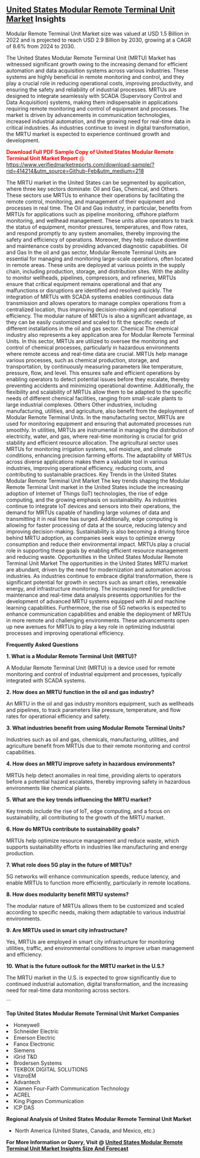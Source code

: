 <h2><a href="https://www.verifiedmarketreports.com/download-sample/?rid=414214&amp;utm_source=Github-Feb&amp;utm_medium=218" target="_blank">United States Modular Remote Terminal Unit Market</a> Insights</h2><p>Modular Remote Terminal Unit Market size was valued at USD 1.5 Billion in 2022 and is projected to reach USD 2.9 Billion by 2030, growing at a CAGR of 8.6% from 2024 to 2030.</p><p> <p>The United States Modular Remote Terminal Unit (MRTU) Market has witnessed significant growth owing to the increasing demand for efficient automation and data acquisition systems across various industries. These systems are highly beneficial in remote monitoring and control, and they play a crucial role in reducing operational costs, improving productivity, and ensuring the safety and reliability of industrial processes. MRTUs are designed to integrate seamlessly with SCADA (Supervisory Control and Data Acquisition) systems, making them indispensable in applications requiring remote monitoring and control of equipment and processes. The market is driven by advancements in communication technologies, increased industrial automation, and the growing need for real-time data in critical industries. As industries continue to invest in digital transformation, the MRTU market is expected to experience continued growth and development. <p><span class=""><span style="color: #ff0000;"><strong>Download Full PDF Sample Copy of United States Modular Remote Terminal Unit Market Report</strong> @ </span><a href="https://www.verifiedmarketreports.com/download-sample/?rid=414214&amp;utm_source=Github-Feb&amp;utm_medium=218" target="_blank">https://www.verifiedmarketreports.com/download-sample/?rid=414214&amp;utm_source=Github-Feb&amp;utm_medium=218</a></span></p> The MRTU market in the United States can be segmented by application, where three key sectors dominate: Oil and Gas, Chemical, and Others. These sectors use MRTUs to enhance their operations by facilitating the remote control, monitoring, and management of their equipment and processes in real time. The Oil and Gas industry, in particular, benefits from MRTUs for applications such as pipeline monitoring, offshore platform monitoring, and wellhead management. These units allow operators to track the status of equipment, monitor pressures, temperatures, and flow rates, and respond promptly to any system anomalies, thereby improving the safety and efficiency of operations. Moreover, they help reduce downtime and maintenance costs by providing advanced diagnostic capabilities. Oil and Gas In the oil and gas sector, Modular Remote Terminal Units are essential for managing and monitoring large-scale operations, often located in remote areas. These units are deployed at various points in the supply chain, including production, storage, and distribution sites. With the ability to monitor wellheads, pipelines, compressors, and refineries, MRTUs ensure that critical equipment remains operational and that any malfunctions or disruptions are identified and resolved quickly. The integration of MRTUs with SCADA systems enables continuous data transmission and allows operators to manage complex operations from a centralized location, thus improving decision-making and operational efficiency. The modular nature of MRTUs is also a significant advantage, as they can be easily customized and scaled to fit the specific needs of different installations in the oil and gas sector. Chemical The chemical industry also represents a key application area for Modular Remote Terminal Units. In this sector, MRTUs are utilized to oversee the monitoring and control of chemical processes, particularly in hazardous environments where remote access and real-time data are crucial. MRTUs help manage various processes, such as chemical production, storage, and transportation, by continuously measuring parameters like temperature, pressure, flow, and level. This ensures safe and efficient operations by enabling operators to detect potential issues before they escalate, thereby preventing accidents and minimizing operational downtime. Additionally, the flexibility and scalability of MRTUs allow them to be adapted to the specific needs of different chemical facilities, ranging from small-scale plants to large industrial complexes. Others Other industries, including manufacturing, utilities, and agriculture, also benefit from the deployment of Modular Remote Terminal Units. In the manufacturing sector, MRTUs are used for monitoring equipment and ensuring that automated processes run smoothly. In utilities, MRTUs are instrumental in managing the distribution of electricity, water, and gas, where real-time monitoring is crucial for grid stability and efficient resource allocation. The agricultural sector uses MRTUs for monitoring irrigation systems, soil moisture, and climate conditions, enhancing precision farming efforts. The adaptability of MRTUs across diverse applications makes them a valuable tool in various industries, improving operational efficiency, reducing costs, and contributing to sustainable practices. Key Trends in the United States Modular Remote Terminal Unit Market The key trends shaping the Modular Remote Terminal Unit market in the United States include the increasing adoption of Internet of Things (IoT) technologies, the rise of edge computing, and the growing emphasis on sustainability. As industries continue to integrate IoT devices and sensors into their operations, the demand for MRTUs capable of handling large volumes of data and transmitting it in real time has surged. Additionally, edge computing is allowing for faster processing of data at the source, reducing latency and improving decision-making. Sustainability is also becoming a driving force behind MRTU adoption, as companies seek ways to optimize energy consumption and reduce their environmental impact. MRTUs play a crucial role in supporting these goals by enabling efficient resource management and reducing waste. Opportunities in the United States Modular Remote Terminal Unit Market The opportunities in the United States MRTU market are abundant, driven by the need for modernization and automation across industries. As industries continue to embrace digital transformation, there is significant potential for growth in sectors such as smart cities, renewable energy, and infrastructure monitoring. The increasing need for predictive maintenance and real-time data analysis presents opportunities for the development of advanced MRTU systems equipped with AI and machine learning capabilities. Furthermore, the rise of 5G networks is expected to enhance communication capabilities and enable the deployment of MRTUs in more remote and challenging environments. These advancements open up new avenues for MRTUs to play a key role in optimizing industrial processes and improving operational efficiency. <p><b>Frequently Asked Questions</b></p> <p><b>1. What is a Modular Remote Terminal Unit (MRTU)?</b></p> <p>A Modular Remote Terminal Unit (MRTU) is a device used for remote monitoring and control of industrial equipment and processes, typically integrated with SCADA systems.</p> <p><b>2. How does an MRTU function in the oil and gas industry?</b></p> <p>An MRTU in the oil and gas industry monitors equipment, such as wellheads and pipelines, to track parameters like pressure, temperature, and flow rates for operational efficiency and safety.</p> <p><b>3. What industries benefit from using Modular Remote Terminal Units?</b></p> <p>Industries such as oil and gas, chemicals, manufacturing, utilities, and agriculture benefit from MRTUs due to their remote monitoring and control capabilities.</p> <p><b>4. How does an MRTU improve safety in hazardous environments?</b></p> <p>MRTUs help detect anomalies in real time, providing alerts to operators before a potential hazard escalates, thereby improving safety in hazardous environments like chemical plants.</p> <p><b>5. What are the key trends influencing the MRTU market?</b></p> <p>Key trends include the rise of IoT, edge computing, and a focus on sustainability, all contributing to the growth of the MRTU market.</p> <p><b>6. How do MRTUs contribute to sustainability goals?</b></p> <p>MRTUs help optimize resource management and reduce waste, which supports sustainability efforts in industries like manufacturing and energy production.</p> <p><b>7. What role does 5G play in the future of MRTUs?</b></p> <p>5G networks will enhance communication speeds, reduce latency, and enable MRTUs to function more efficiently, particularly in remote locations.</p> <p><b>8. How does modularity benefit MRTU systems?</b></p> <p>The modular nature of MRTUs allows them to be customized and scaled according to specific needs, making them adaptable to various industrial environments.</p> <p><b>9. Are MRTUs used in smart city infrastructure?</b></p> <p>Yes, MRTUs are employed in smart city infrastructure for monitoring utilities, traffic, and environmental conditions to improve urban management and efficiency.</p> <p><b>10. What is the future outlook for the MRTU market in the U.S.?</b></p> <p>The MRTU market in the U.S. is expected to grow significantly due to continued industrial automation, digital transformation, and the increasing need for real-time data monitoring across sectors.</p> ```</p><p><strong>Top United States Modular Remote Terminal Unit Market Companies</strong></p><div data-test-id=""><p><li>Honeywell</li><li> Schneider Electric</li><li> Emerson Electric</li><li> Fanox Electronic</li><li> Siemens</li><li> iGrid T&D</li><li> Brodersen Systems</li><li> TEKBOX DIGITAL SOLUTIONS</li><li> VitzroEM</li><li> Advantech</li><li> Xiamen Four-Faith Communication Technology</li><li> ACREL</li><li> King Pigeon Communication</li><li> ICP DAS</li></p><div><strong>Regional Analysis of&nbsp;United States Modular Remote Terminal Unit Market</strong></div><ul><li dir="ltr"><p dir="ltr">North America&nbsp;(United States, Canada, and Mexico, etc.)</p></li></ul><p><strong>For More Information or Query, Visit @&nbsp;</strong><strong><a href="https://www.verifiedmarketreports.com/product/modular-remote-terminal-unit-market/?utm_source=Github-Feb&amp;utm_medium=218" target="_blank">United States Modular Remote Terminal Unit Market Insights Size And Forecast</a></strong></p></div>
